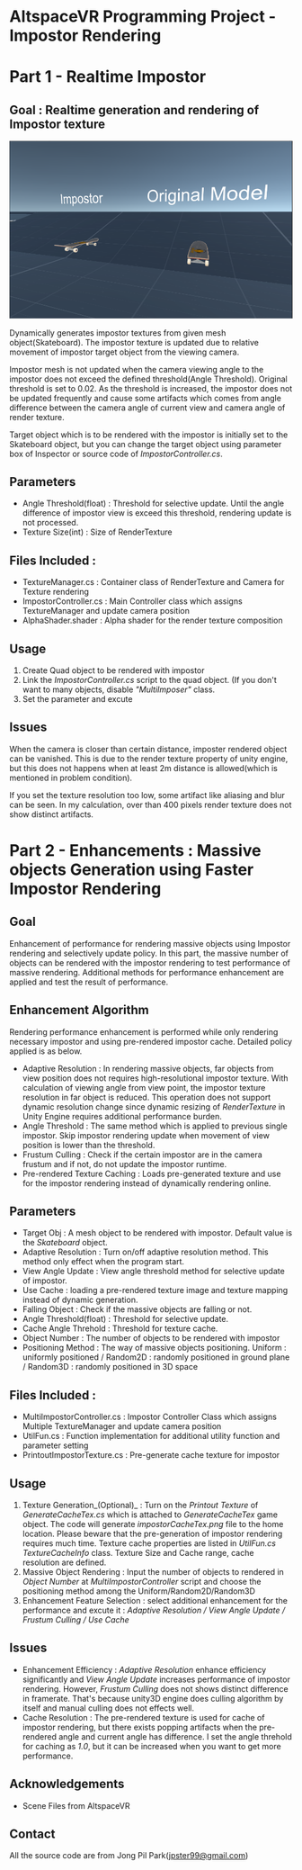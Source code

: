 # AltspaceVR Programming Project - Impostor Rendering


# Part 1 - Realtime Impostor

## Goal : Realtime generation and rendering of Impostor texture
![](./images/impostor_single.PNG)

Dynamically generates impostor textures from given mesh object(Skateboard). 
The impostor texture is updated due to relative movement of impostor target object from the viewing camera.

Impostor mesh is not updated when the camera viewing angle to the impostor does not exceed the defined threshold(Angle Threshold).
Original threshold is set to 0.02. As the threshold is increased, the impostor does not be updated frequently and cause some artifacts which comes from angle difference between the camera angle of current view and camera angle of render texture.

Target object which is to be rendered with the impostor is initially set to the Skateboard object, but you can change the target object using parameter box of Inspector or source code of _ImpostorController.cs_.

## Parameters
* Angle Threshold(float) : Threshold for selective update. Until the angle difference of impostor view is exceed this threshold, rendering update is not processed.
* Texture Size(int) : Size of RenderTexture

## Files Included : 
* TextureManager.cs : Container class of RenderTexture and Camera for Texture rendering
* ImpostorController.cs : Main Controller class which assigns TextureManager and update camera position
* AlphaShader.shader : Alpha shader for the render texture composition

## Usage
1. Create Quad object to be rendered with impostor
2. Link the _ImpostorController.cs_ script to the quad object. (If you don't want to many objects, disable _"MultiImposer"_ class.
3. Set the parameter and excute

## Issues
When the camera is closer than certain distance, imposter rendered object can be vanished. This is due to the render texture property of unity engine, but this does not happens when at least 2m distance is allowed(which is mentioned in problem condition).

If you set the texture resolution too low, some artifact like aliasing and blur can be seen. In my calculation, over than 400 pixels render texture does not show distinct artifacts.

# Part 2 - Enhancements : Massive objects Generation using Faster Impostor Rendering
## Goal 
Enhancement of performance for rendering massive objects using Impostor rendering and selectively update policy.
In this part, the massive number of objects can be rendered with the impostor rendering to test performance of massive rendering.
Additional methods for performance enhancement are applied and test the result of performance.

## Enhancement Algorithm
Rendering performance enhancement is performed while only rendering necessary impostor and using pre-rendered impostor cache. Detailed policy applied is as below.

* Adaptive Resolution : In rendering massive objects, far objects from view position does not requires high-resolutional impostor texture. With calculation of viewing angle from view point, the impostor texture resolution in far object is reduced. This operation does not support dynamic resolution change since dynamic resizing of _RenderTexture_ in Unity Engine requires additional performance burden.
* Angle Threshold : The same method which is applied to previous single impostor. Skip impostor rendering update when movement of view position is lower than the threshold.
* Frustum Culling : Check if the certain impostor are in the camera frustum and if not, do not update the impostor runtime.
* Pre-rendered Texture Caching : Loads pre-generated texture and use for the impostor rendering instead of dynamically rendering online.

## Parameters
* Target Obj : A mesh object to be rendered with impostor. Default value is the _Skateboard_ object.
* Adaptive Resolution : Turn on/off adaptive resolution method. This method only effect when the program start.
* View Angle Update : View angle threshold method for selective update of impostor.
* Use Cache : loading a pre-rendered texture image and texture mapping instead of dynamic generation.
* Falling Object : Check if the massive objects are falling or not.
* Angle Threshold(float) : Threshold for selective update.
* Cache Angle Threhold : Threshold for texture cache. 
* Object Number : The number of objects to be rendered with impostor
* Positioning Method : The way of massive objects positioning. 
Uniform : uniformly positioned / Random2D : randomly positioned in ground plane / Random3D : randomly positioned in 3D space

## Files Included : 
* MultiImpostorController.cs : Impostor Controller Class which assigns Multiple TextureManager and update camera position
* UtilFun.cs : Function implementation for additional utility function and parameter setting
* PrintoutImpostorTexture.cs : Pre-generate cache texture for impostor

## Usage

1. Texture Generation_(Optional)_ : Turn on the _Printout Texture_ of _GenerateCacheTex.cs_ which is attached to _GenerateCacheTex_ game object. The code will generate _impostorCacheTex.png_ file to the home location. Please beware that the pre-generation of impostor rendering requires much time. Texture cache properties are listed in _UtilFun.cs_ _TextureCacheInfo_ class. Texture Size and Cache range, cache resolution are defined.
2. Massive Object Rendering : Input the number of objects to rendered in _Object Number_ at _MultiImpostorController_ script and
choose the positioning method among the Uniform/Random2D/Random3D
3. Enhancement Feature Selection : select additional enhancement for the performance and excute it
 : _Adaptive Resolution / View Angle Update / Frustum Culling / Use Cache_


## Issues
* Enhancement Efficiency : _Adaptive Resolution_ enhance efficiency significantly and _View Angle Update_ increases performance of impostor rendering. However, _Frustum Culling_ does not shows distinct difference in framerate. That's because unity3D engine does culling algorithm by itself and manual culling does not effects well. 
* Cache Resolution : The pre-rendered texture is used for cache of impostor rendering, but there exists popping artifacts when the pre-rendered angle and current angle has difference. I set the angle threhold for caching as _1.0_, but it can be increased when you want to get more performance.
    
## Acknowledgements
* Scene Files from AltspaceVR 

## Contact
All the source code are from Jong Pil Park(jpster99@gmail.com)
